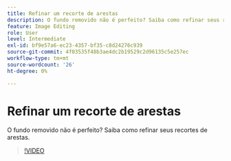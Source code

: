 ```yaml
---
title: Refinar um recorte de arestas
description: O fundo removido não é perfeito? Saiba como refinar seus recortes de arestas
feature: Image Editing
role: User
level: Intermediate
exl-id: bf9e57a6-ec23-4357-bf35-c8d24276c939
source-git-commit: 4f03535f48b3ae4dc2b19529c2d96135c5e257ec
workflow-type: tm+mt
source-wordcount: '26'
ht-degree: 0%

---
```


# Refinar um recorte de arestas

O fundo removido não é perfeito? Saiba como refinar seus recortes de arestas.

>[!VIDEO](https://video.tv.adobe.com/v/3420221?quality=12&learn=on&hidetitle=true)
